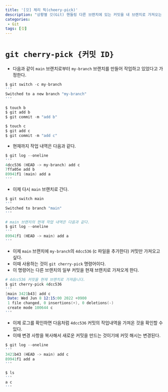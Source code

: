 ```yaml
---
title: '[깃] 체리 픽(cheery-pick)'
description: "상황별 깃(Git) 핸들링 다른 브랜치에 있는 커밋을 내 브랜치로 가져오는 방법"
categories:
 - Git
tags: [깃]
---
```


# `git cherry-pick {커밋 ID}`
- 다음과 같이 `main` 브랜치로부터 `my-branch` 브랜치를 만들어 작업하고 있었다고 가정한다.

```s
$ git switch -c my-branch
'''
Switched to a new branch "my-branch"
'''

$ touch b
$ git add b
$ git commit -m "add b"

$ touch c
$ git add c
$ git commit -m "add c"
```

- 현재까지 작업 내역은 다음과 같다.

```s
$ git log --oneline
'''
4dcc536 (HEAD -> my-branch) add c
7ffa05e add b
89941f1 (main) add a
'''
```

- 이제 다시 `main` 브랜치로 간다.

```s
$ git switch main
'''
Switched to branch "main"
'''

# main 브랜치의 현재 작업 내역은 다음과 같다.
$ git log --oneline
'''
89941f1 (HEAD -> main) add a
'''
```

- 이제 `main` 브랜치에 `my-branch`의 `4dcc536` (c 파일을 추가한다) 커밋만 가져오고 싶다.
- 이때 사용하는 것이 `git cherry-pick` 명령어이다.
- 이 명령어는 다른 브랜치의 일부 커밋을 현재 브랜치로 가져오게 한다.

```s
# 4dcc536 커밋을 현재 브랜치로 가져옵니다.
$ git cherry-pick 4dcc536
'''
[main 3421b43] add c
 Date: Wed Jun 8 12:15:00 2022 +0900
 1 file changed, 0 insertions(+), 0 deletions(-)
 create mode 100644 c
'''
```

- 이제 로그를 확인하면 다음처럼 `4dcc536` 커밋의 작업내역을 가져온 것을 확인할 수 있다.
- 이때 변경 사항을 복사해서 새로운 커밋을 만드는 것이기에 커밋 해시는 변경된다.

```s
$ git log --oneline
'''
3421b43 (HEAD -> main) add c
89941f1 add a
'''

$ ls
'''
a c
'''
```